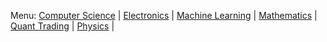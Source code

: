 Menu: [Computer Science](cmpsc.md) | [Electronics](electronics.md) | [Machine Learning](machine_learning.md) | [Mathematics](math.md) | [Quant Trading](quant_trading.md) | [Physics](physics.md) |

